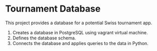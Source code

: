 Tournament Database
=============
This project provides a database for a potential Swiss tournament app. 

1. Creates a database in PostgreSQL using vagrant virtual machine.
2. Defines the database schema.
3. Connects the database and applies queries to the data in Python.


